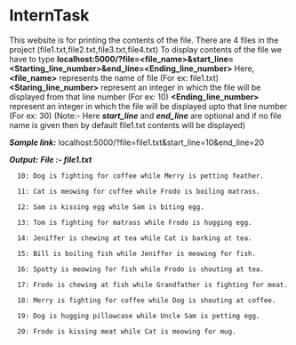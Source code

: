 # InternTask
This website is for printing the contents of the file.
There are 4 files in the project (file1.txt,file2.txt,file3.txt,file4.txt)
To display contents of the file we have to type **localhost:5000/?file=<file_name>&start_line=<Starting_line_number>&end_line=<Ending_line_number>**
Here,
  **<file_name>** represents the name of file (For ex: file1.txt)
  **<Staring_line_number>** represent an integer in which the file will be displayed from that line number (For ex: 10)
  **<Ending_line_number>** represent an integer in which the file will be displayed upto that line number (For ex: 30)
  (Note:- Here ***start_line*** and ***end_line*** are optional and if no file name is given then by default file1.txt contents will be displayed)
  
  
  ***Sample link:***
    localhost:5000/?file=file1.txt&start_line=10&end_line=20
    
  ***Output:***
    ***File :- file1.txt***
    
      10: Dog is fighting for coffee while Merry is petting feather.
      
      11: Cat is meowing for coffee while Frodo is boiling matrass.
      
      12: Sam is kissing egg while Sam is biting egg.
      
      13: Tom is fighting for matrass while Frodo is hugging egg.
      
      14: Jeniffer is chewing at tea while Cat is barking at tea.
      
      15: Bill is boiling fish while Jeniffer is meowing for fish.
      
      16: Spotty is meowing for fish while Frodo is shouting at tea.
      
      17: Frodo is chewing at fish while Grandfather is fighting for meat.
      
      18: Merry is fighting for coffee while Dog is shouting at coffee.
      
      19: Dog is hugging pillowcase while Uncle Sam is petting egg.
      
      20: Frodo is kissing meat while Cat is meowing for mug.
